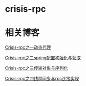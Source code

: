 # crisis-rpc

# 相关博客

[Crisis-rpc之一动态代理](http://blog.csdn.net/a549058481/article/details/65628540)

[Crisis-rpc之二spring配置初始化与获取](http://blog.csdn.net/a549058481/article/details/65628941)

[Crisis-rpc之三传输对象与序列化](http://blog.csdn.net/a549058481/article/details/65630492)

[Crisis-rpc之四线程同步与rpc连接实现](http://blog.csdn.net/a549058481/article/details/65631269)
